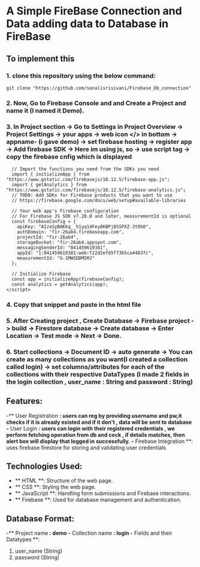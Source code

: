 # A Simple FireBase Connection and Data adding data to Database in FireBase

## To implement this 

### 1. clone this repository using the below command:

``` git clone "https://github.com/sonalisrisivani/Firebase_Db_connection" ```

### 2. Now, Go to Firebase Console and and Create a Project and name it (I named it Demo). 

### 3. In Project section -> Go to Settings in Project Overview -> Project Settings -> your apps -> web icon </> in bottom -> appname- (i gave demo) -> set firebase hosting -> register app -> Add firebase SDK -> Here im using js, so -> use script tag -> copy the firebase cnfig which is displayed 


``` <script type="module">
  // Import the functions you need from the SDKs you need
  import { initializeApp } from "https://www.gstatic.com/firebasejs/10.12.5/firebase-app.js";
  import { getAnalytics } from "https://www.gstatic.com/firebasejs/10.12.5/firebase-analytics.js";
  // TODO: Add SDKs for Firebase products that you want to use
  // https://firebase.google.com/docs/web/setup#available-libraries

  // Your web app's Firebase configuration
  // For Firebase JS SDK v7.20.0 and later, measurementId is optional
  const firebaseConfig = {
    apiKey: "AIzaSyBAKkq__h1yq14Fey8KBPj8SSPXZ-3t0h0",
    authDomain: "fir-26ab4.firebaseapp.com",
    projectId: "fir-26ab4",
    storageBucket: "fir-26ab4.appspot.com",
    messagingSenderId: "841459619381",
    appId: "1:841459619381:web:f22d2efd5f73b5ca44837c",
    measurementId: "G-1MWSDDM5MJ"
  };

  // Initialize Firebase
  const app = initializeApp(firebaseConfig);
  const analytics = getAnalytics(app);
</script>
```



### 4. Copy that snippet and paste in the html file 

### 5. After Creating project , Create Database -> Firebase project -> build -> Firestore database -> Create database -> Enter Location -> Test mode -> Next -> Done. 

### 6. Start collections -> Document ID -> auto generate -> You can create as many collections as you want(I created a collection called login) ->  set columns/attributes for each of the collections with their respective DataTypes (I made 2 fields in the login collection , user_name : String and password : String) 



## Features:

-** User Registration **: users can reg by providing username and pw,it checks if it is already existed and if it don't , data will be sent to database
-** User Login **: users can login with their registered credentials , we perform fetching operation from db and ceck , if details matches, then alert box will display that logged in successfully.
-** Firebase Integration **: uses firebase firestore for storing and validating user credentials


## Technologies Used:

- ** HTML **: Structure of the web page.
- ** CSS **: Styling the web page.
- ** JavaScript **: Handling form submissions and Firebase interactions.
- ** Firebase **: Used for database management and authentication.

## Database Format:

-** Project name **: demo
-** Collection name **: login
-** Fields and their Datatypes **: 
   1. user_name (String)
   2. password (String)
